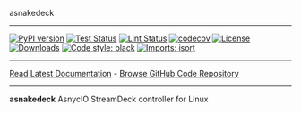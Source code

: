 asnakedeck
_________________

[![PyPI version](https://badge.fury.io/py/asnakedeck.svg)](http://badge.fury.io/py/asnakedeck)
[![Test Status](https://github.com/ashb/asnakedeck/workflows/Test/badge.svg?branch=develop)](https://github.com/ashb/asnakedeck/actions?query=workflow%3ATest)
[![Lint Status](https://github.com/ashb/asnakedeck/workflows/Lint/badge.svg?branch=develop)](https://github.com/ashb/asnakedeck/actions?query=workflow%3ALint)
[![codecov](https://codecov.io/gh/ashb/asnakedeck/branch/main/graph/badge.svg)](https://codecov.io/gh/ashb/asnakedeck)
[![License](https://img.shields.io/github/license/mashape/apistatus.svg)](https://pypi.python.org/pypi/asnakedeck/)
[![Downloads](https://pepy.tech/badge/asnakedeck)](https://pepy.tech/project/asnakedeck)
[![Code style: black](https://img.shields.io/badge/code%20style-black-000000.svg)](https://github.com/psf/black)
[![Imports: isort](https://img.shields.io/badge/%20imports-isort-%231674b1?style=flat&labelColor=ef8336)](https://timothycrosley.github.io/isort/)
_________________

[Read Latest Documentation](https://ashb.github.io/asnakedeck/) - [Browse GitHub Code Repository](https://github.com/ashb/asnakedeck/)
_________________

**asnakedeck** AsnycIO StreamDeck controller for Linux
